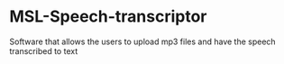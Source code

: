 # MSL-Speech-transcriptor
Software that allows the users to upload mp3 files and have the speech transcribed to text
